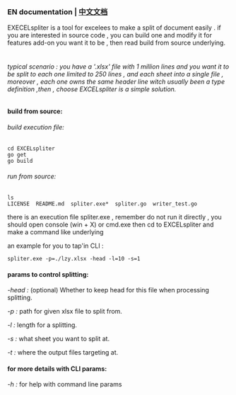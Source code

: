 ### **EN documentation** | [中文文档](./doc/中文文档.md)

EXECELspliter is a tool for excelees to make a split of document easily .
if you are interested in source code , you can build one and modify it for
features add-on you want it to be , then read build from source underlying. 

###### <Br> typical scenario : you have a '.xlsx' file with 1 million lines and you want it to be split to each one limited to 250 lines , and each sheet into a single file , moreover , each one owns the same header line witch usually been a type definition ,then , choose EXCELspliter is a simple solution.  <Br/>

#### build from source:
###### build execution file:
```apple js
cd EXCELspliter
go get
go build
```
###### run from source:
```apple js
ls
LICENSE  README.md  spliter.exe*  spliter.go  writer_test.go
```
there is an execution file spliter.exe , remember do not run it directly , you should open console (win + X) or cmd.exe
then cd to EXCELspliter and make a command like underlying

an example for you to tap'in CLI :

```apple js
spliter.exe -p=./lzy.xlsx -head -l=10 -s=1
```

#### params to control splitting:

_-head :_ (optional) Whether to keep head for this file when processing splitting.

_-p :_ path for given xlsx file to split from.

_-l :_ length for a splitting.

_-s :_ what sheet you want to split at.

_-t :_ where the output files targeting at.

#### for more details with CLI params:

_-h :_ for help with command line params
